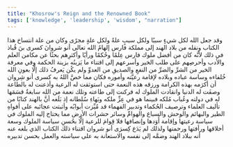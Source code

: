 ```yaml
---
title: "Khosrow's Reign and the Renowned Book"
tags: ['knowledge', 'leadership', 'wisdom', "narration"]
---
```


 وقد جعل الله لكل شيءٍ سببًا ولكل سببٍ علةً ولكل علةٍ مجرًى وكان من علة انتساخ هذا الكتاب ونقله من بلاد الهند إلى مملكة فارس إلهامُ الله تعالى أنو شروانَ كسرى بنَ قُباذ في ذلك لأنَّه كان من أفضل ملوك فارس عِلمًا وحُكمًا ورأيًا وأكثرِهم بحثًا عن مكامن العلم والأدب وأحرصِهم على طلب الخير وأسرعهم إلى اقتناء ما يَزينُه بزينة الحكمة وفي معرفة الخير من الشرِّ والضرِّ من النفعِ والصديقِ من العدوِّ ولم يكُن يَعرفُ ذلك إلَّا بعونِ الله خُلفاءه وساسة عباده وبلاده لإقامة رعيَّته وأموره فكان مما خصَّ اللهُ به كسرى أنو شِروان أن أكرَمه بهذه الكرامة ورزقه هذه النعمة حتى استوثقت له الرعية وأذعنت له بالطاعة وصفَت له الدنيا وانقادت الملوك له فركنت إلى طاعته وتلك نعمة من الله سابغةٌ قسَمَها له في دولته وعُباب مُلكه
فبينما هو في عِزِّ ملكه وبَهاءِ سُلطانه إذ بَلَغه أنَّ بالهند كتابًا من تأليف العلماء وترصيف الحُكماء وتدبير الفهماء قد مُيِّزت أبوابُه وأثبتت عجائبه على أفواهِ الطير والبهائم والوحش والسباع والهوامِّ وسائر حشرات الأرض مما يحتاج إليه الملوك في سياسة رعيتها وإقامة أَوَدها وإنصافها فلا قِوامَ للرعية إلَّا بحُسنِ سياسة الملوك وسعة أخلاقها ورأفتها ورحمتها ولذلك لم يَدَع كِسرَى أنو شروان اقتناء ذلك الكتاب الذي بلغه عنه أنه ببلاد الهند وضمَّه إلى نفسه والاستعانة به على سياسته والعمل بحسن تدبيره
